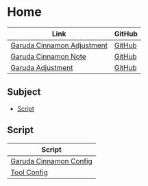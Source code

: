 

# Home

| Link | GitHub |
| ---- | ------ |
| [Garuda Cinnamon Adjustment](https://samwhelp.github.io/garuda-cinnamon-adjustment/) | [GitHub](https://github.com/samwhelp/garuda-cinnamon-adjustment) |
| [Garuda Cinnamon Note](https://samwhelp.github.io/note-about-garuda-cinnamon/) | [GitHub](https://github.com/samwhelp/note-about-garuda-cinnamon) |
| [Garuda Adjustment](https://samwhelp.github.io/garuda-adjustment/) | [GitHub](https://github.com/samwhelp/garuda-adjustment) |




## Subject

* [Script](#script)




## Script

| Script |
| ---- |
| [Garuda Cinnamon Config](https://github.com/samwhelp/garuda-cinnamon-adjustment) |
| [Tool Config](https://github.com/samwhelp/garuda-adjustment/tree/main/prototype/main/tool-config/part) |
